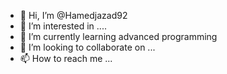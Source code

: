 - 👋 Hi, I’m @Hamedjazad92
- 👀 I’m interested in ....
- 🌱 I’m currently learning advanced programming
- 💞️ I’m looking to collaborate on ...
- 📫 How to reach me ...

<!---
Hamedj9755342/Hamedj9755342 is a ✨ special ✨ repository because its `README.md` (this file) appears on your GitHub profile.
You can click the Preview link to take a look at your changes.
--->
